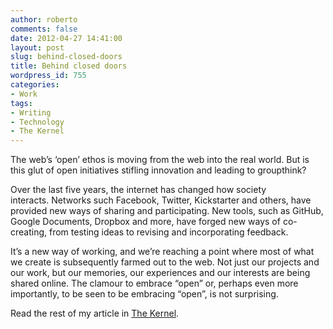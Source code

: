 ```yaml
---
author: roberto
comments: false
date: 2012-04-27 14:41:00
layout: post
slug: behind-closed-doors
title: Behind closed doors
wordpress_id: 755
categories:
- Work
tags:
- Writing
- Technology
- The Kernel
---
```


The web’s ‘open’ ethos is moving from the web into the real world. But is this glut of open initiatives stifling innovation and leading to groupthink?

Over the last five years, the internet has changed how society interacts. Networks such Facebook, Twitter, Kickstarter and others, have provided new ways of sharing and participating. New tools, such as GitHub, Google Documents, Dropbox and more, have forged new ways of co-creating, from testing ideas to revising and incorporating feedback.

It’s a new way of working, and we’re reaching a point where most of what we create is subsequently farmed out to the web. Not just our projects and our work, but our memories, our experiences and our interests are being shared online. The clamour to embrace “open” or, perhaps even more importantly, to be seen to be embracing “open”, is not surprising.

Read the rest of my article in [The Kernel](http://www.kernelmag.com/comment/opinion/2018/open-data-behind-closed-doors/).
